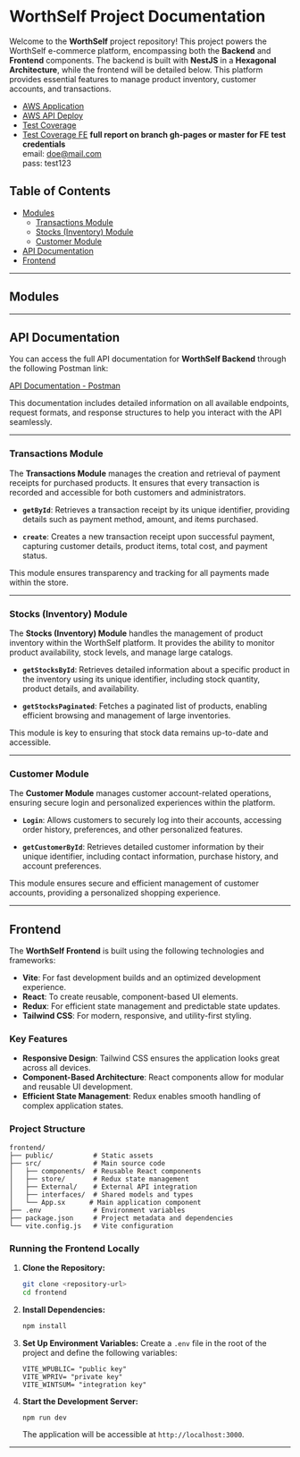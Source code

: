 # WorthSelf Project Documentation

Welcome to the **WorthSelf** project repository! This project powers the WorthSelf e-commerce platform, encompassing both the **Backend** and **Frontend** components. The backend is built with **NestJS** in a **Hexagonal Architecture**, while the frontend will be detailed below. This platform provides essential features to manage product inventory, customer accounts, and transactions.
- [AWS Application](http://ec2-18-221-165-249.us-east-2.compute.amazonaws.com:3000/)
- [AWS API Deploy](http://3.141.197.179:3000)
- [Test Coverage](./assets/coverage-summary.png)
- [Test Coverage FE](./assets//coverage-sum-fe.png)
**full report on branch gh-pages or master for FE**
**test credentials**<br/>
  email: doe@mail.com <br/>
  pass: test123  <br/>
  

## Table of Contents
- [Modules](#modules)
  - [Transactions Module](#transactions-module)
  - [Stocks (Inventory) Module](#stocks-inventory-module)
  - [Customer Module](#customer-module)
- [API Documentation](#api-documentation)
- [Frontend](#frontend)

---

## Modules
---

## API Documentation

You can access the full API documentation for **WorthSelf Backend** through the following Postman link:

[API Documentation - Postman](https://documenter.getpostman.com/view/40588571/2sAYJ3FMYq)

This documentation includes detailed information on all available endpoints, request formats, and response structures to help you interact with the API seamlessly.

---

### Transactions Module

The **Transactions Module** manages the creation and retrieval of payment receipts for purchased products. It ensures that every transaction is recorded and accessible for both customers and administrators.

- **`getById`**: Retrieves a transaction receipt by its unique identifier, providing details such as payment method, amount, and items purchased.
  
- **`create`**: Creates a new transaction receipt upon successful payment, capturing customer details, product items, total cost, and payment status.

This module ensures transparency and tracking for all payments made within the store.

---

### Stocks (Inventory) Module

The **Stocks (Inventory) Module** handles the management of product inventory within the WorthSelf platform. It provides the ability to monitor product availability, stock levels, and manage large catalogs.

- **`getStocksById`**: Retrieves detailed information about a specific product in the inventory using its unique identifier, including stock quantity, product details, and availability.
  
- **`getStocksPaginated`**: Fetches a paginated list of products, enabling efficient browsing and management of large inventories.

This module is key to ensuring that stock data remains up-to-date and accessible.

---

### Customer Module

The **Customer Module** manages customer account-related operations, ensuring secure login and personalized experiences within the platform.

- **`Login`**: Allows customers to securely log into their accounts, accessing order history, preferences, and other personalized features.
  
- **`getCustomerById`**: Retrieves detailed customer information by their unique identifier, including contact information, purchase history, and account preferences.

This module ensures secure and efficient management of customer accounts, providing a personalized shopping experience.

---
## Frontend

The **WorthSelf Frontend** is built using the following technologies and frameworks:

- **Vite**: For fast development builds and an optimized development experience.
- **React**: To create reusable, component-based UI elements.
- **Redux**: For efficient state management and predictable state updates.
- **Tailwind CSS**: For modern, responsive, and utility-first styling.

### Key Features

- **Responsive Design**: Tailwind CSS ensures the application looks great across all devices.
- **Component-Based Architecture**: React components allow for modular and reusable UI development.
- **Efficient State Management**: Redux enables smooth handling of complex application states.

### Project Structure

```
frontend/
├── public/          # Static assets
├── src/             # Main source code
│   ├── components/  # Reusable React components
│   ├── store/       # Redux state management
│   ├── External/    # External API integration
│   ├── interfaces/  # Shared models and types
│   └── App.sx      # Main application component
├── .env             # Environment variables
├── package.json     # Project metadata and dependencies
└── vite.config.js   # Vite configuration
```

### Running the Frontend Locally

1. **Clone the Repository:**
   ```bash
   git clone <repository-url>
   cd frontend
   ```

2. **Install Dependencies:**
   ```bash
   npm install
   ```

3. **Set Up Environment Variables:**
   Create a `.env` file in the root of the project and define the following variables:
   ```env
   VITE_WPUBLIC= "public key"
   VITE_WPRIV= "private key"
   VITE_WINTSUM= "integration key"
   ```

4. **Start the Development Server:**
   ```bash
   npm run dev
   ```
   The application will be accessible at `http://localhost:3000`.

---

